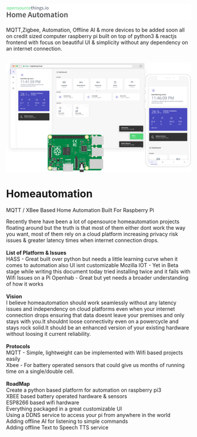 
![alt text](https://raw.githubusercontent.com/varungujjar/homeautomation/master/frontend/src/assets/light/images/preview_title.png)
<br><br>
MQTT,Zigbee, Automation, Offline AI & more devices to be added soon all on credit sized computer raspberry pi built on top of python3 & reactjs frontend with focus on beautiful UI & simplicity without any dependency on an internet connection.
<br><br>

![alt text](https://raw.githubusercontent.com/varungujjar/homeautomation/master/frontend/src/assets/light/images/preview.png)

# Homeautomation
MQTT / XBee Based Home Automation Built For Raspberry Pi

Recently there have been a lot of opensource homeautomation projects floating around but the truth is that most of them either dont work the way you want, most of them rely on a cloud platform increasing privacy risk issues & greater latency times when internet connection drops.
<br><br>
<b>List of Platform & Issues</b><br>
HASS - Great built over python but needs a little learning curve when it comes to automation also UI isnt customizable
Mozilla IOT - Yet in Beta stage while writing this document today tried installing twice and it fails with Wifi Issues on a Pi
Openhab - Great but yet needs a broader understanding of how it works
<br><br>
<b>Vision</b><br>
I believe homeautomation should work seamlessly without any latency issues and independency on cloud platforms even when your internet connection drops ensuring that data doesnt leave your premises and only stays with you.It shouldnt loose connectivity even on a powercycle and stays rock solid.It should be an enhanced version of your existing hardware without loosing it current reliability.
<br><br>
<b>Protocols</b><br>
MQTT - Simple, lightweight can be implemented with Wifi based projects easily<br>
Xbee - For battery operated sensors that could give us months of running time on a single/double cell.<br>
<br>
<b>RoadMap</b><br>
Create a python based platform for automation on raspberry pi3<br>
XBEE based battery operated hardware & sensors<br>
ESP8266 based wifi hardware<br>
Everything packaged in a great customizable UI<br>
Using a DDNS service to access your pi from anywhere in the world<br>
Adding offline AI for listening to simple commands<br>
Adding offline Text to Speech TTS service<br>


